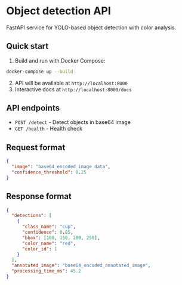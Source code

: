 # Object detection API

FastAPI service for YOLO-based object detection with color analysis.

## Quick start

1. Build and run with Docker Compose:
```bash
docker-compose up --build
```

2. API will be available at `http://localhost:8000`
3. Interactive docs at `http://localhost:8000/docs`

## API endpoints

- `POST /detect` - Detect objects in base64 image
- `GET /health` - Health check

## Request format

```json
{
  "image": "base64_encoded_image_data",
  "confidence_threshold": 0.25
}
```

## Response format

```json
{
  "detections": [
    {
      "class_name": "cup",
      "confidence": 0.85,
      "bbox": [100, 150, 200, 250],
      "color_name": "red",
      "color_id": 1
    }
  ],
  "annotated_image": "base64_encoded_annotated_image",
  "processing_time_ms": 45.2
}
```
